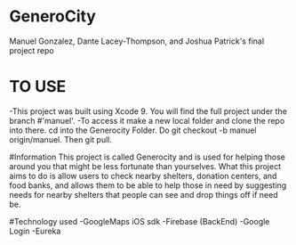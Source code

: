 # GeneroCity
Manuel Gonzalez, Dante Lacey-Thompson, and Joshua Patrick's final project repo

# TO USE
-This project was built using Xcode 9. You will find the full project under the branch #'manuel'. 
-To access it make a new local folder and clone the repo into there. cd into the Generocity Folder. Do git checkout -b manuel origin/manuel. Then git pull.

#Information
This project is called Generocity and is used for helping those around you that might be less fortunate than yourselves. What this project aims to do is allow users to check nearby shelters, donation centers, and food banks, and allows them to be able to help those in need by suggesting needs for nearby shelters that people can see and drop things off if need be.

#Technology used
-GoogleMaps iOS sdk
-Firebase (BackEnd)
-Google Login
-Eureka
